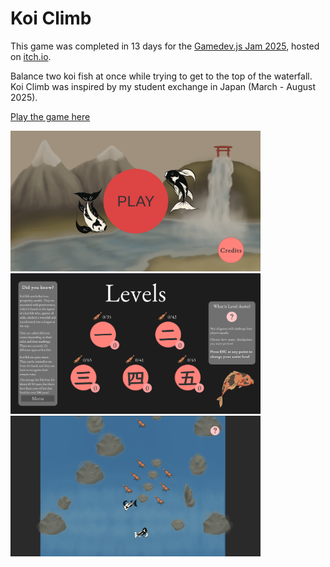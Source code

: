 # Koi Climb

This game was completed in 13 days for the [Gamedev.js Jam 2025](https://itch.io/jam/gamedevjs-2025), hosted on [itch.io](https://itch.io/).

Balance two koi fish at once while trying to get to the top of the waterfall. Koi Climb was inspired by my student exchange in Japan (March - August 2025).

[Play the game here](https://vin-games.itch.io/koi-climb)

<img src="menu.png" alt="drawing" width="400"/>
<img src="levelSelect.png" alt="drawing" width="400"/>
<img src="gameplay.png" alt="drawing" width="400"/>


